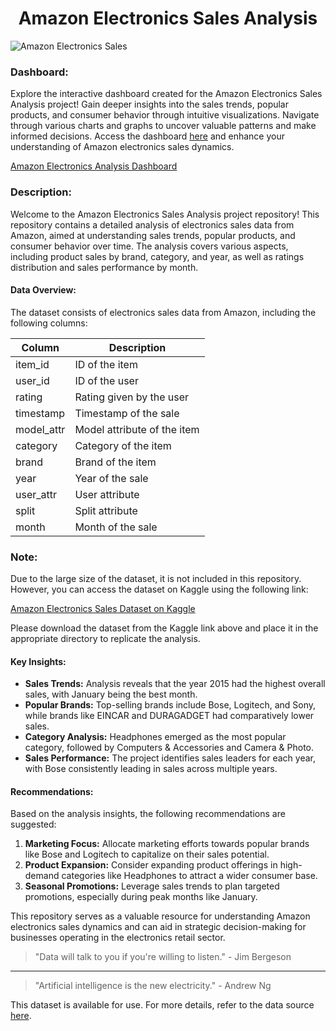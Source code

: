   <div align="center">
    <h1><strong>Amazon Electronics Sales Analysis</strong></h1>
  </div>
  
![Amazon Electronics Sales](https://cdn.vox-cdn.com/thumbor/s7-kTe85akra1LluOyd_s_2d9Ss=/0x0:2040x1360/1400x788/filters:focal(1020x680:1021x681)/cdn.vox-cdn.com/uploads/chorus_asset/file/23935561/acastro_STK103__04.jpg)

### Dashboard:
Explore the interactive dashboard created for the Amazon Electronics Sales Analysis project! Gain deeper insights into the sales trends, popular products, and consumer behavior through intuitive visualizations. Navigate through various charts and graphs to uncover valuable patterns and make informed decisions. Access the dashboard [here](https://tinyurl.com/amazon-analysis-dashboard) and enhance your understanding of Amazon electronics sales dynamics.

[Amazon Electronics Analysis Dashboard](https://tinyurl.com/amazon-analysis-dashboard)

### Description:
Welcome to the Amazon Electronics Sales Analysis project repository! This repository contains a detailed analysis of electronics sales data from Amazon, aimed at understanding sales trends, popular products, and consumer behavior over time. The analysis covers various aspects, including product sales by brand, category, and year, as well as ratings distribution and sales performance by month.

#### Data Overview:
The dataset consists of electronics sales data from Amazon, including the following columns:

| Column      | Description                                         |
|-------------|-----------------------------------------------------|
| item_id     | ID of the item                                      |
| user_id     | ID of the user                                      |
| rating      | Rating given by the user                            |
| timestamp   | Timestamp of the sale                                |
| model_attr  | Model attribute of the item                         |
| category    | Category of the item                                 |
| brand       | Brand of the item                                   |
| year        | Year of the sale                                     |
| user_attr   | User attribute                                      |
| split       | Split attribute                                     |
| month       | Month of the sale                                    |

### Note:
Due to the large size of the dataset, it is not included in this repository. However, you can access the dataset on Kaggle using the following link:

[Amazon Electronics Sales Dataset on Kaggle](https://www.kaggle.com/datasets/edusanketdk/electronics)

Please download the dataset from the Kaggle link above and place it in the appropriate directory to replicate the analysis.

#### Key Insights:
- **Sales Trends:** Analysis reveals that the year 2015 had the highest overall sales, with January being the best month.
- **Popular Brands:** Top-selling brands include Bose, Logitech, and Sony, while brands like EINCAR and DURAGADGET had comparatively lower sales.
- **Category Analysis:** Headphones emerged as the most popular category, followed by Computers & Accessories and Camera & Photo.
- **Sales Performance:** The project identifies sales leaders for each year, with Bose consistently leading in sales across multiple years.

#### Recommendations:
Based on the analysis insights, the following recommendations are suggested:
1. **Marketing Focus:** Allocate marketing efforts towards popular brands like Bose and Logitech to capitalize on their sales potential.
2. **Product Expansion:** Consider expanding product offerings in high-demand categories like Headphones to attract a wider consumer base.
3. **Seasonal Promotions:** Leverage sales trends to plan targeted promotions, especially during peak months like January.

This repository serves as a valuable resource for understanding Amazon electronics sales dynamics and can aid in strategic decision-making for businesses operating in the electronics retail sector.

> "Data will talk to you if you're willing to listen." - Jim Bergeson

---

> "Artificial intelligence is the new electricity." - Andrew Ng

This dataset is available for use. For more details, refer to the data source [here](https://www.kaggle.com/datasets/edusanketdk/electronics).
